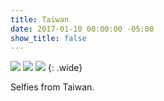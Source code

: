 ```yaml
---
title: Taiwan
date: 2017-01-10 00:00:00 -05:00
show_title: false
---
```


![](/uploads/taiwan-1.jpg)
![](/uploads/taiwan-2.jpg)
![](/uploads/taiwan-3.jpg)
{: .wide}

Selfies from Taiwan.
